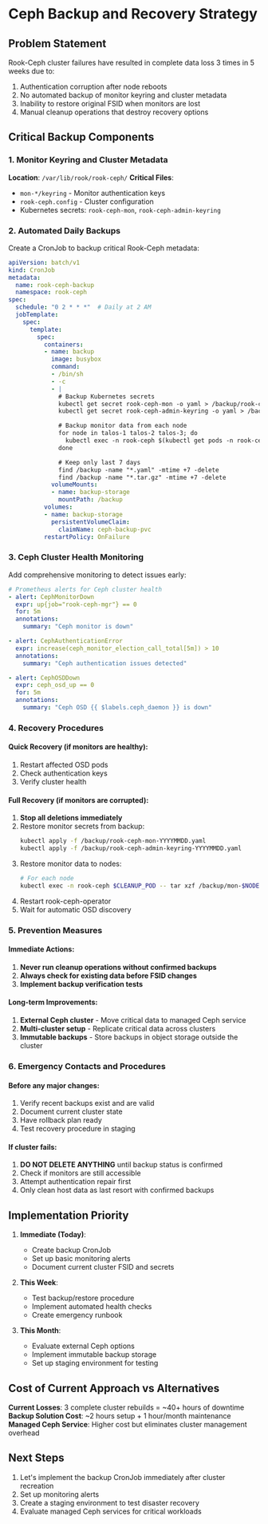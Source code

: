 # Ceph Backup and Recovery Strategy

## Problem Statement
Rook-Ceph cluster failures have resulted in complete data loss 3 times in 5 weeks due to:
1. Authentication corruption after node reboots
2. No automated backup of monitor keyring and cluster metadata
3. Inability to restore original FSID when monitors are lost
4. Manual cleanup operations that destroy recovery options

## Critical Backup Components

### 1. Monitor Keyring and Cluster Metadata
**Location**: `/var/lib/rook/rook-ceph/`
**Critical Files**:
- `mon-*/keyring` - Monitor authentication keys
- `rook-ceph.config` - Cluster configuration
- Kubernetes secrets: `rook-ceph-mon`, `rook-ceph-admin-keyring`

### 2. Automated Daily Backups

Create a CronJob to backup critical Rook-Ceph metadata:

```yaml
apiVersion: batch/v1
kind: CronJob
metadata:
  name: rook-ceph-backup
  namespace: rook-ceph
spec:
  schedule: "0 2 * * *"  # Daily at 2 AM
  jobTemplate:
    spec:
      template:
        spec:
          containers:
          - name: backup
            image: busybox
            command:
            - /bin/sh
            - -c
            - |
              # Backup Kubernetes secrets
              kubectl get secret rook-ceph-mon -o yaml > /backup/rook-ceph-mon-$(date +%Y%m%d).yaml
              kubectl get secret rook-ceph-admin-keyring -o yaml > /backup/rook-ceph-admin-keyring-$(date +%Y%m%d).yaml

              # Backup monitor data from each node
              for node in talos-1 talos-2 talos-3; do
                kubectl exec -n rook-ceph $(kubectl get pods -n rook-ceph -l app=rook-ceph-mon --field-selector spec.nodeName=$node -o name | head -1) -- tar czf - /var/lib/rook/rook-ceph/ > /backup/mon-$node-$(date +%Y%m%d).tar.gz
              done

              # Keep only last 7 days
              find /backup -name "*.yaml" -mtime +7 -delete
              find /backup -name "*.tar.gz" -mtime +7 -delete
            volumeMounts:
            - name: backup-storage
              mountPath: /backup
          volumes:
          - name: backup-storage
            persistentVolumeClaim:
              claimName: ceph-backup-pvc
          restartPolicy: OnFailure
```

### 3. Ceph Cluster Health Monitoring

Add comprehensive monitoring to detect issues early:

```yaml
# Prometheus alerts for Ceph cluster health
- alert: CephMonitorDown
  expr: up{job="rook-ceph-mgr"} == 0
  for: 5m
  annotations:
    summary: "Ceph monitor is down"

- alert: CephAuthenticationError
  expr: increase(ceph_monitor_election_call_total[5m]) > 10
  annotations:
    summary: "Ceph authentication issues detected"

- alert: CephOSDDown
  expr: ceph_osd_up == 0
  for: 5m
  annotations:
    summary: "Ceph OSD {{ $labels.ceph_daemon }} is down"
```

### 4. Recovery Procedures

#### Quick Recovery (if monitors are healthy):
1. Restart affected OSD pods
2. Check authentication keys
3. Verify cluster health

#### Full Recovery (if monitors are corrupted):
1. **Stop all deletions immediately**
2. Restore monitor secrets from backup:
   ```bash
   kubectl apply -f /backup/rook-ceph-mon-YYYYMMDD.yaml
   kubectl apply -f /backup/rook-ceph-admin-keyring-YYYYMMDD.yaml
   ```
3. Restore monitor data to nodes:
   ```bash
   # For each node
   kubectl exec -n rook-ceph $CLEANUP_POD -- tar xzf /backup/mon-$NODE-YYYYMMDD.tar.gz -C /var/lib/rook/
   ```
4. Restart rook-ceph-operator
5. Wait for automatic OSD discovery

### 5. Prevention Measures

#### Immediate Actions:
1. **Never run cleanup operations without confirmed backups**
2. **Always check for existing data before FSID changes**
3. **Implement backup verification tests**

#### Long-term Improvements:
1. **External Ceph cluster** - Move critical data to managed Ceph service
2. **Multi-cluster setup** - Replicate critical data across clusters
3. **Immutable backups** - Store backups in object storage outside the cluster

### 6. Emergency Contacts and Procedures

#### Before any major changes:
1. Verify recent backups exist and are valid
2. Document current cluster state
3. Have rollback plan ready
4. Test recovery procedure in staging

#### If cluster fails:
1. **DO NOT DELETE ANYTHING** until backup status is confirmed
2. Check if monitors are still accessible
3. Attempt authentication repair first
4. Only clean host data as last resort with confirmed backups

## Implementation Priority

1. **Immediate (Today)**:
   - Create backup CronJob
   - Set up basic monitoring alerts
   - Document current cluster FSID and secrets

2. **This Week**:
   - Test backup/restore procedure
   - Implement automated health checks
   - Create emergency runbook

3. **This Month**:
   - Evaluate external Ceph options
   - Implement immutable backup storage
   - Set up staging environment for testing

## Cost of Current Approach vs Alternatives

**Current Losses**: 3 complete cluster rebuilds = ~40+ hours of downtime
**Backup Solution Cost**: ~2 hours setup + 1 hour/month maintenance
**Managed Ceph Service**: Higher cost but eliminates cluster management overhead

## Next Steps

1. Let's implement the backup CronJob immediately after cluster recreation
2. Set up monitoring alerts
3. Create a staging environment to test disaster recovery
4. Evaluate managed Ceph services for critical workloads
